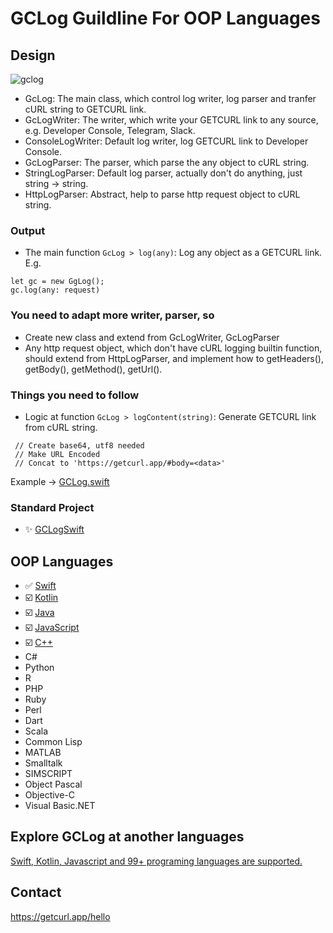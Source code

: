 # GCLog Guildline For OOP Languages

## Design

![gclog](https://user-images.githubusercontent.com/4256921/167370531-66204248-b3aa-4dd8-a87c-7ebf22fd5f27.png)

- GcLog: The main class, which control log writer, log parser and tranfer cURL string to GETCURL link.
- GcLogWriter: The writer, which write your GETCURL link to any source, e.g. Developer Console, Telegram, Slack.
- ConsoleLogWriter: Default log writer, log GETCURL link to Developer Console.
- GcLogParser: The parser, which parse the any object to cURL string.
- StringLogParser: Default log parser, actually don't do anything, just string -> string.
- HttpLogParser: Abstract, help to parse http request object to cURL string.

### Output

- The main function `GcLog > log(any)`: Log any object as a GETCURL link. E.g.
 ```
 let gc = new GgLog();
 gc.log(any: request)
 ```
 
### You need to adapt more writer, parser, so
- Create new class and extend from GcLogWriter, GcLogParser
- Any http request object, which don't have cURL logging builtin function, should extend from HttpLogParser, and implement how to getHeaders(), getBody(), getMethod(), getUrl().

### Things you need to follow
- Logic at function `GcLog > logContent(string)`: Generate GETCURL link from cURL string. 
 ```
  // Create base64, utf8 needed
  // Make URL Encoded
  // Concat to 'https://getcurl.app/#body=<data>'
```
 Example -> [GCLog.swift](https://github.com/docsion/GCLogSwift/blob/42ee48aa896656a3f4f141f0a170c227d30032f1/Sources/GCLog.swift#L102)


### Standard Project
 - ✨ [GCLogSwift](https://github.com/docsion/GCLogSwift)


## OOP Languages

- ✅ [Swift](https://github.com/docsion/GCLogSwift)
- ☑️ [Kotlin](https://github.com/docsion/gclog-kt)
- ☑️ [Java](https://github.com/docsion/gclog-java)
- ☑️ [JavaScript](https://github.com/docsion/gclog-js)
- ☑️ [C++](https://github.com/docsion/gclog-cplusplus)
- C#
- Python
- R
- PHP
- Ruby
- Perl
- Dart
- Scala
- Common Lisp
- MATLAB
- Smalltalk
- SIMSCRIPT
- Object Pascal
- Objective-C
- Visual Basic.NET


## Explore GCLog at another languages
 [Swift, Kotlin, Javascript and 99+ programing languages are supported.](https://github.com/docsion/gclog)

## Contact
 https://getcurl.app/hello
